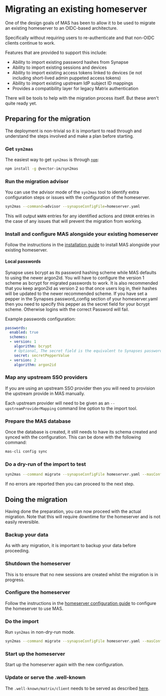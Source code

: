 # Migrating an existing homeserver

One of the design goals of MAS has been to allow it to be used to migrate an existing homeserver to an OIDC-based architecture.

Specifically without requiring users to re-authenticate and that non-OIDC clients continue to work.

Features that are provided to support this include:

- Ability to import existing password hashes from Synapse
- Ability to import existing sessions and devices
- Ability to import existing access tokens linked to devices (ie not including short-lived admin puppeted access tokens)
- Ability to import existing upstream IdP subject ID mappings
- Provides a compatibility layer for legacy Matrix authentication

There will be tools to help with the migration process itself. But these aren't quite ready yet.

## Preparing for the migration

The deployment is non-trivial so it is important to read through and understand the steps involved and make a plan before starting.

### Get `syn2mas`

The easiest way to get `syn2mas` is through [`npm`](https://www.npmjs.com/package/@vector-im/syn2mas):

```sh
npm install -g @vector-im/syn2mas
```

### Run the migration advisor

You can use the advisor mode of the `syn2mas` tool to identify extra configuration steps or issues with the configuration of the homeserver.

```sh
syn2mas --command=advisor --synapseConfigFile=homeserver.yaml
```

This will output `WARN` entries for any identified actions and `ERROR` entries in the case of any issues that will prevent the migration from working.

### Install and configure MAS alongside your existing homeserver

Follow the instructions in the [installation guide](installation.md) to install MAS alongside your existing homeserver.

#### Local passwords

Synapse uses bcrypt as its password hashing scheme while MAS defaults to using the newer argon2id.
You will have to configure the version 1 scheme as bcrypt for migrated passwords to work.
It is also recommended that you keep argon2id as version 2 so that once users log in, their hashes will be updated to the newer recommended scheme.
If you have set a pepper in the Synapses password_config section of your homeserver.yaml then you need to specify this pepper as the secret field for your bcrypt scheme. Otherwise logins with the correct Password will fail.

Example passwords configuration:
```yml
passwords:
  enabled: true
  schemes:
  - version: 1
    algorithm: bcrypt
    # Optional, The secret field is the equivalent to Synapses password_config pepper.
    secret: secretPepperValue
  - version: 2
    algorithm: argon2id
```

### Map any upstream SSO providers

If you are using an upstream SSO provider then you will need to provision the upstream provide in MAS manually.

Each upstream provider will need to be given as an `--upstreamProviderMapping` command line option to the import tool.

### Prepare the MAS database

Once the database is created, it still needs to have its schema created and synced with the configuration.
This can be done with the following command:

```sh
mas-cli config sync
```

### Do a dry-run of the import to test

```sh
syn2mas --command migrate --synapseConfigFile homeserver.yaml --masConfigFile config.yaml --dryRun
```

If no errors are reported then you can proceed to the next step.

## Doing the migration

Having done the preparation, you can now proceed with the actual migration. Note that this will require downtime for the homeserver and is not easily reversible.

### Backup your data

As with any migration, it is important to backup your data before proceeding.

### Shutdown the homeserver

This is to ensure that no new sessions are created whilst the migration is in progress.

### Configure the homeserver

Follow the instructions in the [homeserver configuration guide](homeserver.md) to configure the homeserver to use MAS.

### Do the import

Run `syn2mas` in non-dry-run mode.

```sh
syn2mas --command migrate --synapseConfigFile homeserver.yaml --masConfigFile config.yaml --dryRun false
```

### Start up the homeserver

Start up the homeserver again with the new configuration.

### Update or serve the .well-known

The `.well-known/matrix/client` needs to be served as described [here](./well-known.md).
